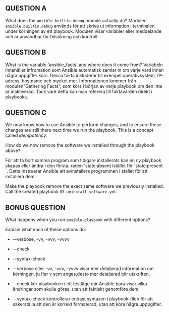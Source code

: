 ## QUESTION A

What does the `ansible.builtin.debug` module actually do?
Modulen `ansible.builtin.debug` används för att skriva ut information i terminalen under körningen av ett playbook. Modulen visar variabler eller meddelande och är användbar för felsökning och kontroll.


## QUESTION B

What is the variable 'ansible_facts' and where does it come from?
Variabeln innehåller infromation som Ansible automatisk samlar in om varje värd innan några uppgifter körs. Dessa fakta inkluderar till exempel operativsystem, IP-adress, hostname och mycket mer. Informationen kommer från modulen"Gathering Facts", som körs i början av varje playbook om den inte är inaktiverad. Tack vare detta kan man referera till faktavärden direkt i playbooks.

## QUESTION C

We now know how to use Ansible to perform changes, and to ensure these changes are still there
next time we run the playbook. This is a concept called _idempotency_.

How do we now remove the software we installed through the playbook above? 

För att ta bort samma program som tidigare installerats kan en ny playbook skapas eller ändra i den första, raden 'state:absent istället för `state:present´.
Detta instruerar Ansible att avinstallera programmen i stället för att installera dem.

Make the playbook remove the exact same software we previously installed. Call the created playbook `03-uninstall-software.yml`.

## BONUS QUESTION

What happens when you run `ansible-playbook` with different options?

Explain what each of these options do:
* --verbose, -vv, -vvv, -vvvv
* --check
* --syntax-check

* --verbose eller -vv, -vvv, -vvvv visar mer detaljerad information om körningen. ju fler v som anges,desto mer detaljerad blir utskriften.

* --check kör playbooken i ett testläge där Ansible bara visar vilka ändringar som skulle göras, utan att faktiskt genomföra dem.

* --syntax-check kontrollerar endast syntaxen i playbook-filen för att säkerställa att den är korrekt formaterad, utan att köra några upppgifter.